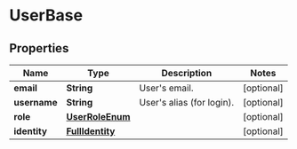 
# UserBase

## Properties
Name | Type | Description | Notes
------------ | ------------- | ------------- | -------------
**email** | **String** | User&#39;s email. |  [optional]
**username** | **String** | User&#39;s alias (for login). |  [optional]
**role** | [**UserRoleEnum**](UserRoleEnum.md) |  |  [optional]
**identity** | [**FullIdentity**](FullIdentity.md) |  |  [optional]



